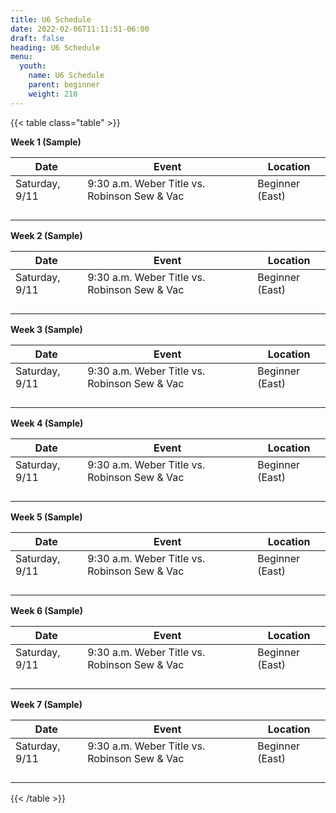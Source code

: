 ```yaml
---
title: U6 Schedule
date: 2022-02-06T11:11:51-06:00
draft: false
heading: U6 Schedule
menu:
  youth:
    name: U6 Schedule
    parent: beginner
    weight: 210
---
```

{{< table class="table" >}}

**Week 1 (Sample)**

| Date           | Event                                        | Location        |
| -------------- | -------------------------------------------- | --------------- |
| Saturday, 9/11 | 9:30 a.m. Weber Title vs. Robinson Sew & Vac | Beginner (East) |
|                |                                              |                 |
|                |                                              |                 |
|                |                                              |                 |
|                |                                              |                 |

**Week 2 (Sample)**

| Date           | Event                                        | Location        |
| -------------- | -------------------------------------------- | --------------- |
| Saturday, 9/11 | 9:30 a.m. Weber Title vs. Robinson Sew & Vac | Beginner (East) |
|                |                                              |                 |
|                |                                              |                 |
|                |                                              |                 |
|                |                                              |                 |

**Week 3 (Sample)**

| Date           | Event                                        | Location        |
| -------------- | -------------------------------------------- | --------------- |
| Saturday, 9/11 | 9:30 a.m. Weber Title vs. Robinson Sew & Vac | Beginner (East) |
|                |                                              |                 |
|                |                                              |                 |
|                |                                              |                 |
|                |                                              |                 |

**Week 4 (Sample)**

| Date           | Event                                        | Location        |
| -------------- | -------------------------------------------- | --------------- |
| Saturday, 9/11 | 9:30 a.m. Weber Title vs. Robinson Sew & Vac | Beginner (East) |
|                |                                              |                 |
|                |                                              |                 |
|                |                                              |                 |
|                |                                              |                 |

**Week 5 (Sample)**

| Date           | Event                                        | Location        |
| -------------- | -------------------------------------------- | --------------- |
| Saturday, 9/11 | 9:30 a.m. Weber Title vs. Robinson Sew & Vac | Beginner (East) |
|                |                                              |                 |
|                |                                              |                 |
|                |                                              |                 |
|                |                                              |                 |

**Week 6 (Sample)**

| Date           | Event                                        | Location        |
| -------------- | -------------------------------------------- | --------------- |
| Saturday, 9/11 | 9:30 a.m. Weber Title vs. Robinson Sew & Vac | Beginner (East) |
|                |                                              |                 |
|                |                                              |                 |
|                |                                              |                 |
|                |                                              |                 |

**Week 7 (Sample)**

| Date           | Event                                        | Location        |
| -------------- | -------------------------------------------- | --------------- |
| Saturday, 9/11 | 9:30 a.m. Weber Title vs. Robinson Sew & Vac | Beginner (East) |
|                |                                              |                 |
|                |                                              |                 |
|                |                                              |                 |
|                |                                              |                 |

{{< /table >}}